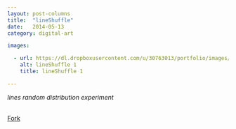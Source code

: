 ```yaml
---
layout: post-columns
title:  "lineShuffle"
date:   2014-05-13
category: digital-art

images:

  - url: https://dl.dropboxusercontent.com/u/30763013/portfolio/images/digital%20art/lineShuffle/150527_144230_27.jpg
    alt: lineShuffle 1
    title: lineShuffle 1

---
```

_lines random distribution experiment_

<br>
<!-- Place this tag where you want the button to render. -->
<a class="github-button" href="https://github.com/alejandrogarciasalas/line-shuffle" data-icon="octicon-repo-forked" data-style="mega" aria-label="Fork alejandrogarciasalas/line-shuffle on GitHub">Fork</a>